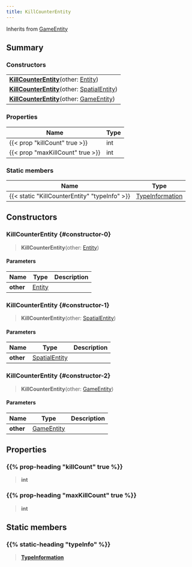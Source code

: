 ```yaml
---
title: KillCounterEntity
---
```


Inherits from [GameEntity](/vext/ref/client/type/gameentity)

## Summary

### Constructors

|  |
| --- |
| **[KillCounterEntity](#constructor-0)**(other: [Entity](/vext/ref/shared/type/entity)) |
| **[KillCounterEntity](#constructor-1)**(other: [SpatialEntity](/vext/ref/shared/type/spatialentity)) |
| **[KillCounterEntity](#constructor-2)**(other: [GameEntity](/vext/ref/client/type/gameentity)) |

### Properties

| Name | Type |
| ---- | ---- |
| {{< prop "killCount" true >}} | int |
| {{< prop "maxKillCount" true >}} | int |

### Static members

| Name | Type |
| ---- | ---- |
| {{< static "KillCounterEntity" "typeInfo" >}} | [TypeInformation](/vext/ref/shared/type/typeinformation) |

## Constructors

### KillCounterEntity {#constructor-0}

> **KillCounterEntity**(other: [Entity](/vext/ref/shared/type/entity))

#### Parameters

| Name | Type | Description |
| ---- | ---- | ----------- |
| **other** | [Entity](/vext/ref/shared/type/entity) |  |

### KillCounterEntity {#constructor-1}

> **KillCounterEntity**(other: [SpatialEntity](/vext/ref/shared/type/spatialentity))

#### Parameters

| Name | Type | Description |
| ---- | ---- | ----------- |
| **other** | [SpatialEntity](/vext/ref/shared/type/spatialentity) |  |

### KillCounterEntity {#constructor-2}

> **KillCounterEntity**(other: [GameEntity](/vext/ref/client/type/gameentity))

#### Parameters

| Name | Type | Description |
| ---- | ---- | ----------- |
| **other** | [GameEntity](/vext/ref/client/type/gameentity) |  |

## Properties

### {{% prop-heading "killCount" true %}}

> **int**

### {{% prop-heading "maxKillCount" true %}}

> **int**

## Static members

### {{% static-heading "typeInfo" %}}

> **[TypeInformation](/vext/ref/shared/type/typeinformation)**
